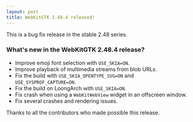 ```yaml
---
layout: post
title: WebKitGTK 2.48.4 released!
---
```


This is a bug fix release in the stable 2.48 series.

### What's new in the WebKitGTK 2.48.4 release?

 - Improve emoji font selection with `USE_SKIA=ON`.
 - Improve playback of multimedia streams from blob URLs.
 - Fix the build with `USE_SKIA_OPENTYPE_SVG=ON` and `USE_SYSPROF_CAPTURE=ON`.
 - Fix the build on LoongArch with `USE_SKIA=ON`.
 - Fix crash when using a `WebKitWebView` widget in an offscreen window.
 - Fix several crashes and rendering issues.

Thanks to all the contributors who made possible this release.
